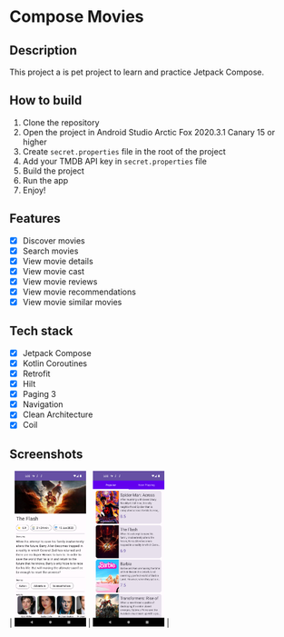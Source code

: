 # Compose Movies

## Description

This project a is pet project to learn and practice Jetpack Compose.

## How to build

1. Clone the repository
2. Open the project in Android Studio Arctic Fox 2020.3.1 Canary 15 or higher
3. Create `secret.properties` file in the root of the project
4. Add your TMDB API key in `secret.properties` file
5. Build the project
6. Run the app
7. Enjoy!

## Features

- [x] Discover movies
- [x] Search movies
- [x] View movie details
- [x] View movie cast
- [x] View movie reviews
- [x] View movie recommendations
- [x] View movie similar movies

## Tech stack

- [x] Jetpack Compose
- [x] Kotlin Coroutines
- [x] Retrofit
- [x] Hilt
- [x] Paging 3
- [x] Navigation
- [x] Clean Architecture
- [x] Coil

## Screenshots
| <img src="https://github.com/vishvendra01/ComposeMovies/blob/main/art/2023-08-10_180030.png?raw=true" width="25%"> | <img src="https://github.com/vishvendra01/ComposeMovies/blob/main/art/2023-08-10_180006.png?raw=true" width="25%"> |







